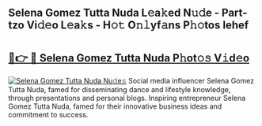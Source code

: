 ## Selena Gomez Tutta Nuda L𝚎a𝚔ed N𝚞𝚍e - Part-tzo Vi𝚍𝚎o L𝚎a𝚔s - H𝚘𝚝 O𝚗𝚕yf𝚊ns P𝚑𝚘tos lehef

# <h2><a href="http://kfd5sdg.oniu.top/?m=Selena+Gomez+Tutta+Nuda">🔗👉 🔴 Selena Gomez Tutta Nuda P𝚑ot𝚘𝚜 V𝚒d𝚎o</a></h2>

[![Selena Gomez Tutta Nuda Nu𝚍e𝚜](https://i.imgur.com/0qMVB7G.gif)](http://kfd5sdg.oniu.top/?m=Selena+Gomez+Tutta+Nuda)
Social media influencer Selena Gomez Tutta Nuda, famed for disseminating dance and lifestyle knowledge, through presentations and personal blogs. Inspiring entrepreneur Selena Gomez Tutta Nuda, famed for their innovative business ideas and commitment to success.  
